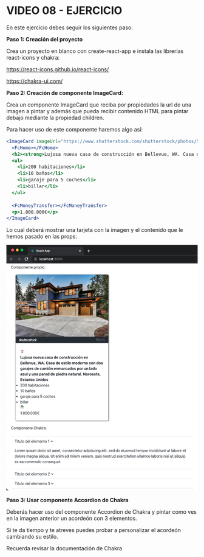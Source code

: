 # VIDEO 08 - EJERCICIO

En este ejercicio debes seguir los siguientes paso:

**Paso 1: Creación del proyecto**

Crea un proyecto en blanco con create-react-app e instala las librerías react-icons y chakra:

<https://react-icons.github.io/react-icons/>

<https://chakra-ui.com/>

**Paso 2: Creación de componente ImageCard:**

Crea un componente ImageCard que reciba por propiedades la url de una imagen a pintar y además que pueda recibir contenido HTML para pintar debajo mediante la propiedad children.

Para hacer uso de este componente haremos algo así:

```jsx
<ImageCard imageUrl="https://www.shutterstock.com/shutterstock/photos/555325381/display_1500/stock-photo-luxurious-new-construction-home-in-bellevue-wa-modern-style-home-boasts-two-car-garage-framed-by-555325381.jpg">
  <FcHome></FcHome>
  <h2><strong>Lujosa nueva casa de construcción en Bellevue, WA. Casa de estilo moderno con dos garajes de camión enmarcados por un lado azul y una pared de piedra natural. Noroeste, Estados Unidos</strong></h2>
  <ul>
    <li>200 habitaciones</li>
    <li>10 baños</li>
    <li>garaje para 5 coches</li>
    <li>billar</li>
  </ul>

  <FcMoneyTransfer></FcMoneyTransfer>
  <p>1.000.000€</p>
</ImageCard>
```

Lo cual deberá mostrar una tarjeta con la imagen y el contenido que le hemos pasado en las props:

![ejercicio-react.png](/docs/assets/ejercicio-react.png)

**Paso 3: Usar componente Accordion de Chakra**

Deberás hacer uso del componente Accordion de Chakra y pintar como ves en la imagen anterior un acordeón con 3 elementos.

Si te da tiempo y te atreves puedes probar a personalizar el acordeón cambiando su estilo.

Recuerda revisar la documentación de Chakra
